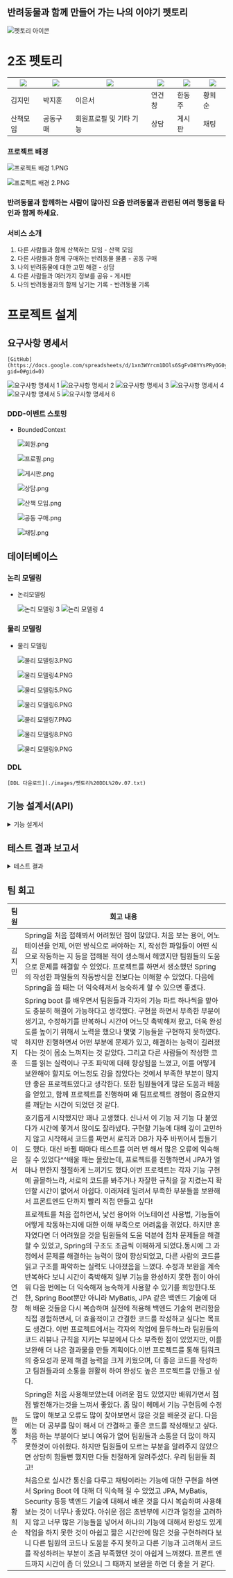 ## 반려동물과 함께 만들어 가는 나의 이야기 펫토리

![펫토리 아이콘](./images/어플_아이콘.PNG)

# 2조 펫토리

| [![](https://avatars.githubusercontent.com/u/103301589?v=4)](https://github.com/kimjm9911) | [![](https://avatars.githubusercontent.com/u/87793524?v=4)](https://github.com/dispear) | [![](https://avatars.githubusercontent.com/u/174981455?v=4)](https://github.com/eunseo-76) | [![](https://avatars.githubusercontent.com/u/158060587?v=4)](https://github.com/ygc1994) | [![](https://avatars.githubusercontent.com/u/132972216?v=4)](https://github.com/HanDJ00) | [![](https://avatars.githubusercontent.com/u/83564484?v=4)](https://github.com/aosskfdlrla)|
|---|---|---|---|---|---|
| 김지민 | 박지훈 | 이은서 | 연건창 | 한동주 | 황희순
|산책모임|공동구매|회원프로필 및 기타 기능|상담|게시판|채팅|




### 프로젝트 배경

![프로젝트 배경 1.PNG](./images/프로젝트_배경1.PNG)

![프로젝트 배경 2.PNG](./images/프로젝트_배경2.PNG)

### 반려동물과 함께하는 사람이 많아진 요즘 반려동물과 관련된 여러 행동을 타인과 함께 하세요.

### 서비스 소개

1. 다른 사람들과 함께 산책하는 모임 - 산책 모임
2. 다른 사람들과 함께 구매하는 반려동물 물품 - 공동 구매
3. 나의 반려동물에 대한 고민 해결 - 상담
4. 다른 사람들과 여러가지 정보를 공유 - 게시판
5. 나의 반려동물과의 함께 남기는 기록 - 반려동물 기록

### 

# 프로젝트 설계
## 요구사항 명세서



    [GitHub](https://docs.google.com/spreadsheets/d/1xn3WYrcm1DOls6SgFvD8YYsPRyOG0y4JGV1NGI4js7w/edit?gid=0#gid=0)
    

  <img src="./images/요구사항_명세서1.PNG" alt="요구사항 명세서 1">
  <img src="./images/요구사항_명세서2.PNG" alt="요구사항 명세서 2">
  <img src="./images/요구사항_명세서3.PNG" alt="요구사항 명세서 3">
  <img src="./images/요구사항_명세서4.PNG" alt="요구사항 명세서 4">
  <img src="./images/요구사항_명세서5.PNG" alt="요구사항 명세서 5">
  <img src="./images/요구사항_명세서6.PNG" alt="요구사항 명세서 6">



   ### DDD-이벤트 스토밍


- BoundedContext
    
    ![회원.png](/images/회원.png)
    
    ![프로필.png](/images/프로필.png)
    
    ![게시판.png](./images/게시판.png)
    
    ![상담.png](./images/상담.png)
    
    ![산책 모임.png](./images/산책%20모임.png)
    
    ![공동 구매.png](./images/공동%20구매.png)
    
    ![채팅.png](./images/채팅.png)

    
## 데이터베이스

### 논리 모델링



   
- 논리모델링
    
    <img src="./images/논리_모델링3.PNG" alt="논리 모델링 3">

    <img src="./images/논리_모델링4.PNG" alt="논리 모델링 4">




### 물리 모델링




- 물리 모델링
    
    ![물리 모델링3.PNG](./images/물리_모델링3.PNG)
    
    ![물리 모델링4.PNG](./images/물리_모델링4.PNG)

    ![물리 모델링5.PNG](./images/물리_모델링5.PNG)   

    ![물리 모델링6.PNG](./images/물리_모델링6.PNG)   

    ![물리 모델링7.PNG](./images/물리_모델링7.PNG)   

    ![물리 모델링8.PNG](./images/물리_모델링8.PNG)   

    ![물리 모델링9.PNG](./images/물리_모델링9.PNG)   


### DDL

    [DDL 다운로드](./images/펫토리%20DDL%20v.07.txt)


## 기능 설계서(API)
<details>
  <summary>기능 설계서</summary>
  <div markdown="1">

  ![API 명세 1](./images/API%20명세%201.png)  
  ![API 명세 2](./images/API%20명세%202.png) 

</div>
</details>  


## 테스트 결과 보고서
<details>
  <summary>테스트 결과</summary>
  <div markdown="1">



### 채팅

 <details>
   <summary>채팅</summary>
   <div markdown="2">

- 채팅
    
    ## 채팅 방 생성 기능
    
    - 산책 모임 방, 공동 구매 모임 방이 생성되었을 때 해당 URL 이 호출되어 채팅 방이 자동으로 만들어진다.
    
    ![채팅방 생성 기능](./images/채팅방_생성기능.png)
    
    ## 실시간 채팅 기능
    
    - 실시간으로 서버에 채팅을 전송 할 수 있다.
    
    ![실시간 채팅 기능](./images/실시간_채팅기능.png)
    
    - DB
    
    ![채팅 DB](./images/채팅.png)
    
    ## 채팅 수정 기능
    
    - 작성한 채팅을 수정할 수 있다.
    
    ![채팅 수정 기능](./images/채팅_수정기능.png)
    
    ## 채팅 소프트 삭제
    
    - 채팅 상태를 DELETE 로 바꾸고 DB에서는 삭제를 안 하는 소프트 삭제를 실행 한다.
    
    ![채팅 소프트 삭제](./images/채팅_소프트_삭제.png)
    
    ## 채팅 하드 삭제
    
    - 채팅을 DB에서 완전 삭제 한다.
    
    ![채팅 하드 삭제](./images/채팅_하드_삭제.png)
    
    ## 채팅 기록 조회
    
    - 채팅 방의 채팅 기록을 조회한다.
    
    ![채팅 기록 조회](./images/채팅기록_조회.png)

        </div>
    </details>   
    
     



### 게시판

 <details>
   <summary>게시판</summary>
   <div markdown="2">

- 게시판
    
    ## 게시글 작성
    
    ![게시글 작성](./images/1_게시글작성.png)

    ## 게시글 수정
    
    ![게시글 수정](./images/2_게시글수정.png)

    ## 게시글 삭제
    
    ![게시글 삭제](./images/3_게시글삭제.png)

    ## 게시글 목록 조회
    
    ![게시글 목록 조회](./images/4_게시물목록조회.png)

    ## 번호로 게시글 조회
    
    ![번호로 게시글 조회](./images/5_번호로게시글조회.png)

- 댓글

    ## 댓글 작성
    
    ![댓글 작성](./images/1_댓글작성.png)

    ## 댓글 수정
    
    ![댓글 수정](./images/2_댓글수정.png)

    ## 댓글 삭제
    
    ![댓글 삭제](./images/3_댓글삭제.png)

    ## 댓글 조회
    
    ![댓글 조회](./images/4_댓글조회.png)

- 카테고리    

    ## 카테고리 등록
    
    ![카테고리 등록](./images/1_카테고리등록.png)

    ## 카테고리 수정
    
    ![카테고리 수정](./images/2_카테고리수정.png)

    ## 카테고리 삭제
    
    ![카테고리 삭제](./images/3_카테고리삭제.png)

    ## 카테고리 조회
    
    ![카테고리 조회](./images/4_카테고리조회.png)


        </div>
    </details>   
    
 

### 상담

 <details>
   <summary>게시판</summary>
   <div markdown="2">

- 상담

    ## 답변 등록
    
    ![답변 등록](./images/상담/답변등록.png)

    ## 답변 삭제
    
    ![답변 삭제](./images/상담/답변삭제.png)

    ## 답변 수정
    
    ![답변 수정](./images/상담/답변수정.png)

    ## 재답변 등록
    
    ![재답변 등록](./images/상담/재답변등록.png)

    ## 질문 등록
    
    ![질문 등록](./images/상담/질문등록.png)

    ## 질문 삭제
    
    ![질문 삭제](./images/상담/질문삭제.png)

    ## 질문 수정
    
    ![질문 수정](./images/상담/질문수정.png)

    ## 질문 전체 조회(검색)
    
    ![질문 전체 조회(검색)](./images/상담/질문전체조회(검색).png)

    ## 특정질문조회(닉네임)
    
    ![특정질문조회(닉네임)](./images/상담/특정질문조회(닉네임).png)

    ## 특정질문조회(번호)
    
    ![특정질문조회(번호)](./images/상담/특정질문조회(번호).png)
    
        </div>
    </details>   
    


### 공동구매

 <details>
   <summary>게시판</summary>
   <div markdown="2">

- 공동구매모임

    ## 공동구매모임목록조회
    
    ![공동구매모임목록조회](./images/공동구매/공동구매모임/1_공동구매모임목록조회.png)

    ## 현재사용자가참여한공동구매모임목록조회
    
    ![현재사용자가참여한공동구매모임목록조회](./images/공동구매/공동구매모임/2_현재사용자가참여한공동구매모임목록조회.png)

    ## 공동구매모임등록
    
    ![공동구매모임등록](./images/공동구매/공동구매모임/3_공동구매모임등록.png)

    ## 공동구매모임수정
    
    ![공동구매모임수정](./images/공동구매/공동구매모임/4_공동구매모임수정.png)

    ## 공동구매모임상세조회
    
    ![공동구매모임상세조회](./images/공동구매/공동구매모임/5_공동구매모임상세조회.png)

    ## 공동구매모임삭제
    
    ![공동구매모임삭제](./images/공동구매/공동구매모임/6_공동구매모임삭제.png)

    ## 공동구매모임참가
    
    ![공동구매모임참가](./images/공동구매/공동구매모임/7_공동구매모임참가.png)

    ## 공동구매방장물품배송정보등록
    
    ![공동구매방장물품배송정보등록](./images/공동구매/공동구매모임/8_공동구매방장물품배송정보등록.png)

    ## 공동구매모임나가기
    
    ![공동구매모임나가기](./images/공동구매/공동구매모임/9_공동구매모임나가기.png)

    ## 공동구매모임강퇴
    
    ![공동구매모임강퇴](./images/공동구매/공동구매모임/10_공동구매모임강퇴.png)

    ## 지급기록조회
    
    ![지급기록조회](./images/공동구매/공동구매모임/11_지급기록조회.png)

    ## 공동구매물품배송정보조회
    
    ![공동구매물품배송정보조회](./images/공동구매/공동구매모임/12_공동구매물품배송정보조회.png)

- 공동구매참가

    ## 현재공동구매모임참가의전체사용자목록조회
    
    ![현재공동구매모임참가의전체사용자목록조회](./images/공동구매/공동구매참가/1_현재공동구매모임참가의전체사용자목록조회.png)

    ## 공동구매참가등록
    
    ![공동구매참가등록](./images/공동구매/공동구매참가/2_공동구매참가등록.png)

    ## 공동구매참가취소
    
    ![공동구매참가취소](./images/공동구매/공동구매참가/3_공동구매참가취소.png)

    ## 공동구매참가자물품배송정보등록
    
    ![공동구매참가자물품배송정보등록](./images/공동구매/공동구매참가/4_공동구매참가자물품배송정보등록.png)

    ## 공동구매참가자물품수령으로변경
    
    ![공동구매참가자물품수령으로변경](./images/공동구매/공동구매참가/5_공동구매참가자물품수령으로변경.png)

    ## 공동구매물품배송정보조회
    
    ![공동구매물품배송정보조회](./images/공동구매/공동구매참가/6_공동구매물품배송정보조회.png)

- 즐겨찾기

    ## 즐겨찾기된모임조회
    
    ![즐겨찾기된모임조회](./images/공동구매/즐겨찾기/1_즐겨찾기된모임조회.png)

    ## 즐겨찾기등록
    
    ![즐겨찾기등록](./images/공동구매/즐겨찾기/2_즐겨찾기등록.png)

    ## 즐겨찾기삭제
    
    ![즐겨찾기삭제](./images/공동구매/즐겨찾기/3_즐겨찾기삭제.png)

- 카테고리

    ## 카테고리목록조회
    
    ![카테고리목록조회](./images/공동구매/카테고리/1_카테고리목록조회.png)

    ## 카테고리등록
    
    ![카테고리등록](./images/공동구매/카테고리/2_카테고리등록.png)

    ## 카테고리수정
    
    ![카테고리수정](./images/공동구매/카테고리/3_카테고리수정.png)

    ## 카테고리삭제
    
    ![카테고리삭제](./images/공동구매/카테고리/4_카테고리삭제.png)

        </div>
    </details> 

### 산책모임

 <details>
   <summary>산책모임</summary>
   <div markdown="2">

- 산책모임

    ## 가입한산책모임등록
    
    ![가입한산책모임등록](./images/산책모임/가입한산책모임등록.png)

    ## 가입한산책모임삭제
    
    ![가입한산책모임삭제](./images/산책모임/가입한산책모임삭제.png)

    ## 가입한산책모임수정
    
    ![가입한산책모임수정](./images/산책모임/가입한산책모임수정.png)

    ## 가입한산책모임조회
    
    ![카테고리삭가입한산책모임조회제](./images/산책모임/가입한산책모임조회.png)

    ## 산책모임기록등록
    
    ![산책모임기록등록](./images/산책모임/산책모임기록등록.png)

    ## 산책모임기록삭제
    
    ![산책모임기록삭제](./images/산책모임/산책모임기록삭제.png)

    ## 산책모임기록수정
    
    ![산책모임기록수정](./images/산책모임/산책모임기록수정.png)

    ## 산책모임기록조회
    
    ![산책모임기록조회](./images/산책모임/산책모임기록조회.png)

    ## 산책모임등록
    
    ![산책모임등록](./images/산책모임/산책모임등록.png)

    ## 산책모임삭제
    
    ![산책모임삭제](./images/산책모임/산책모임삭제.png)

    ## 산책모임수정
    
    ![산책모임수정](./images/산책모임/산책모임수정.png)

    ## 산책모임신청등록
    
    ![산책모임신청등록](./images/산책모임/산책모임신청등록.png)

    ## 산책모임신청삭제
    
    ![산책모임신청삭제](./images/산책모임/산책모임신청삭제.png)

    ## 산책모임신청수정
    
    ![산책모임신청수정](./images/산책모임/산책모임신청수정.png)

    ## 산책모임신청조회
    
    ![산책모임신청조회](./images/산책모임/산책모임신청조회.png)

    ## 산책모임조회
    
    ![산책모임조회](./images/산책모임/산책모임조회.png)

    ## 특정산책모임기록조회
    
    ![특정산책모임기록조회](./images/산책모임/특정산책모임기록조회.png)

    ## 특정산책모임신청조회
    
    ![특정산책모임신청조회](./images/산책모임/특정산책모임신청조회.png)

    ## 특정산책모임조회
    
    ![특정산책모임조회](./images/산책모임/특정산책모임조회.png)

    ## 특정회원의가입한산책모임조회
    
    ![특정회원의가입한산책모임조회](./images/산책모임/특정회원의가입한산책모임조회.png)

         </div>
    </details> 

### 가족

 <details>
   <summary>가족</summary>
   <div markdown="2">

- 가족

    ## 다른회원을가족으로초대
    
    ![특정회원의가입한산책모임조회](./images/가족/pm-가족-1다른회원을가족으로초대.png)

    ## 받은가족초대조회
    
    ![특정회원의가입한산책모임조회](./images/가족/pm-가족-2받은가족초대조회.png)

    ## 가족초대거절
    
    ![특정회원의가입한산책모임조회](./images/가족/pm-가족-3가족초대거절.png)

    ## 가족초대수락
    
    ![특정회원의가입한산책모임조회](./images/가족/pm-가족-4가족초대수락.png)

    ## 가족에서회원삭제
    
    ![특정회원의가입한산책모임조회](./images/가족/pm-가족-5가족에서회원삭제.png)

    ## 가족정보조회
    
    ![특정회원의가입한산책모임조회](./images/가족/pm-가족-6가족정보조회.png)

        </div>
    </details> 

### 급여기록

 <details>
   <summary>급여기록</summary>
   <div markdown="2">

- 급여기록

    ## 급여기록등
    
    ![급여기록등](./images/급여기록/pm-급여기록-1급여기록등록.png)

    ## 급여기록수정
    
    ![급여기록수정](./images/급여기록/pm-급여기록-2급여기록수정.png)

    ## 급여기록삭제
    
    ![급여기록삭제](./images/급여기록/pm-급여기록-3급여기록삭제.png)

    ## 급여기록월별조회
    
    ![급여기록월별조회](./images/급여기록/pm-급여기록-4급여기록월별조회.png)

    ## 급여기록날짜별조회
    
    ![급여기록날짜별조회](./images/급여기록/pm-급여기록-5급여기록날짜별조회.png)

    ## 급여기록날짜별상세조회
    
    ![급여기록날짜별상세조회](./images/급여기록/pm-급여기록-6급여기록날짜별상세조회.png)

        </div>
    </details>     

### 반려동물

 <details>
   <summary>반려동물</summary>
   <div markdown="2">

- 반려동물

    ## 반려동물조회
    
    ![반려동물조회](./images/반려동물/pm-반려동물-1반려동물조회.png)
    
    ## 반려동물등록
    
    ![반려동물등록](./images/반려동물/pm-반려동물-2반려동물등록.png)

    ## 반려동물수정
    
    ![반려동물수정](./images/반려동물/pm-반려동물-3반려동물수정.png)

    ## 반려동물삭제
    
    ![반려동물삭제](./images/반려동물/pm-반려동물-4반려동물삭제.png)


        </div>
    </details> 

### 산책기록

 <details>
   <summary>산책기록</summary>
   <div markdown="2">

- 산책기록

    ## 산책기록등록
    
    ![산책기록등록](./images/산책기록/pm-산책기록-1산책기록등록.png)

    ## 산책기록수정
    
    ![산책기록수정](./images/산책기록/pm-산책기록-2산책기록수정.png)

    ## 산책기록삭제
    
    ![산책기록삭제](./images/산책기록/pm-산책기록-3산책기록삭제.png)

    ## 산책기록월별조회
    
    ![산책기록월별조회](./images/산책기록/pm-산책기록-4산책기록월별조회.png)

    ## 산책기록날짜별조회
    
    ![산책기록날짜별조회](./images/산책기록/pm-산책기록-5산책기록날짜별조회.png)

    ## 산책기록날짜별상세조회
    
    ![산책기록날짜별상세조회](./images/산책기록/pm-산책기록-6산책기록날짜별상세조회.png)

        </div>
    </details> 

### 유저

 <details>
   <summary>유저</summary>
   <div markdown="2">

- 유저

    ## 회원가입
    
    ![회원가입](./images/유저/pm-유저-1회원가입.png)

    ## 로그인
    
    ![로그인](./images/유저/pm-유저-2로그인.png)

    ## 회원정보조회
    
    ![회원정보조회](./images/유저/pm-유저-3회원정보조회.png)

    ## 비밀번호변경
    
    ![비밀번호변경](./images/유저/pm-유저-4비밀번호변경.png)
    

        </div>
    </details> 

  </div>
</details> 

## 팀 회고

|   팀원   |회고 내용|
|:---:|-|
| 김지민 |Spring을 처음 접해봐서 어려웠던 점이 많았다. 처음 보는 용어, 어노테이션을 언제, 어떤 방식으로 써야하는 지, 작성한 파일들이 어떤 식으로 작동하는 지 등을 접해본 적이 생소해서 헤맸지만 팀원들의 도움으로 문제를 해결할 수 있었다. 프로젝트를 하면서 생소했던 Spring의 작성한 파일들의 작동방식을 전보다는 이해할 수 있었다. 다음에 Spring을 쓸 때는 더 익숙해져서 능숙하게 할 수 있으면 좋겠다.|
| 박지훈 |Spring boot 를 배우면서 팀원들과 각자의 기능 파트 하나씩을 맡아도 충분히 해결이 가능하다고 생각했다. 구현을 하면서 부족한 부분이 생기고, 수정하기를 반복하니 시간이 어느덧 촉박해져 왔고, 더욱 완성도를 높이기 위해서 노력을 했으나 몇몇 기능들을 구현하지 못하였다. 하지만 진행하면서 어떤 부분에 문제가 있고, 해결하는 능력이 길러졌다는 것이 몸소 느껴지는 것 같았다.  그리고 다른 사람들이 작성한 코드를 읽는 실력이나 구조 파악에 대해 향상됨을 느꼈고, 이를 어떻게 보완해야 할지도 어느정도 감을 잡았다는 것에서 부족한 부분이 많지만 좋은 프로젝트였다고 생각한다. 또한 팀원들에게 많은 도움과 배움을 얻었고, 함께 프로젝트를 진행하며 왜 팀프로젝트 경험이 중요한지를 깨닫는 시간이 되었던 것 같다.|
| 이은서 |호기롭게 시작했지만 꽤나 고생했다. 신나서 이 기능 저 기능 다 붙였다가 시간에 쫓겨서 많이도 잘라냈다. 구현할 기능에 대해 깊이 고민하지 않고 시작해서 코드를 짜면서 로직과 DB가 자주 바뀌어서 힘들기도 했다. 대신 바뀔 때마다 테스트를 여러 번 해서 많은 오류에 익숙해질 수 있었다^^배울 때는 몰랐는데, 프로젝트를 진행하면서 JPA가 얼마나 편한지 절절하게 느끼기도 했다.이번 프로젝트는 각자 기능 구현에 골몰하느라, 서로의 코드를 봐주거나 자잘한 규칙을 잘 지켰는지 확인할 시간이 없어서 아쉽다. 이래저래 밀려서 부족한 부분들을 보완해서 프론트엔드 단까지 빨리 직접 만들고 싶다!|
| 연건창 |프로젝트를 처음 접하면서, 낯선 용어와 어노테이션 사용법, 기능들이 어떻게 작동하는지에 대한 이해 부족으로 어려움을 겪었다. 하지만 혼자였다면 더 어려웠을 것을 팀원들의 도움 덕분에 점차 문제들을 해결할 수 있었고, Spring의 구조도 조금씩 이해하게 되었다.동시에 그 과정에서 문제를 해결하는 능력이 많이 향상되었고, 다른 사람의 코드를 읽고 구조를 파악하는 실력도 나아졌음을 느꼈다. 수정과 보완을 계속 반복하다 보니 시간이 촉박해져 일부 기능을 완성하지 못한 점이 아쉬워 다음 번에는 더 익숙해져 능숙하게 사용할 수 있기를 희망한다.또한, Spring Boot뿐만 아니라 MyBatis, JPA 같은 백엔드 기술에 대해 배운 것들을 다시 복습하며 실전에 적용해 백엔드 기술의 편리함을 직접 경험하면서, 더 효율적이고 간결한 코드를 작성하고 싶다는 목표도 생겼다. 이번 프로젝트에서는 각자의 작업에 몰두하느라 팀원들의 코드 리뷰나 규칙을 지키는 부분에서 다소 부족한 점이 있었지만, 이를 보완해 더 나은 결과물을 만들 계획이다.이번 프로젝트를 통해 팀워크의 중요성과 문제 해결 능력을 크게 키웠으며, 더 좋은 코드를 작성하고 팀원들과의 소통을 원활히 하여 완성도 높은 프로젝트를 만들고 싶다.|
| 한동주 |Spring은 처음 사용해보았는데 어려운 점도 있었지만 배워가면서 점점 발전해가는것을 느껴서 좋았다. 좀 많이 헤메서 기능 구현등에 수정도 많이 해보고 오류도 많이 찾아보면서 많은 것을 배운것 같다. 다음에는 더 공부를 많이 해서 더 간결하고 좋은 코드를 작성해보고 싶다. 처음 하는 부분이다 보니 여유가 없어 팀원들과 소통을 더 많이 하지 못한것이 아쉬웠다. 하지만 팀원들이 모르는 부분을 알려주지 않았으면 상당히 힘들뻔 했지만 다들 친절하게 알려주셨다. 우리 팀원들 최고!|
| 황희순 |처음으로 실시간 통신을 다루고 채팅이라는 기능에 대한 구현을 하면서 Spring Boot 에 대해 더 익숙해 질 수 있었고 JPA, MyBatis, Security 등등 백엔드 기술에 대해서 배운 것을 다시 복습하며 사용해보는 것이 너무나 좋았다. 아쉬운 점은 초반부에 시간과 일정을 고려하지 않고 너무 많은 기능들을 넣어서 하나의 기능에 대해서 완성도 있게 작업을 하지 못한 것이 아쉽고 짧은 시간안에 많은 것을 구현하려다 보니 다른 팀원의 코드나 도움을 주지 못하고 다른 기능과 고려해서 코드를 작성하려는 부분이 조금 부족했던 것이 아쉽게 느껴졌다. 프론트 엔드까지 시간이 좀 더 있으니 그 때까지 보완을 하면 더 좋을 거 같다.|

